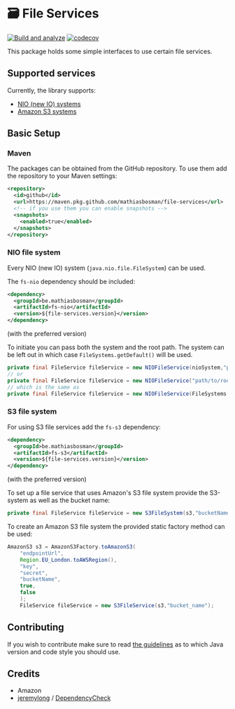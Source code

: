 # 🗃️ File Services

[![Build and analyze](https://github.com/mathiasbosman/file-services/actions/workflows/build.yml/badge.svg)](https://github.com/mathiasbosman/file-services/actions/workflows/build.yml)
[![codecov](https://codecov.io/gh/mathiasbosman/file-services/branch/master/graph/badge.svg?token=DFI7YQADNQ)](https://codecov.io/gh/mathiasbosman/file-services)

This package holds some simple interfaces to use certain file services.

## Supported services

Currently, the library supports:

- [NIO (new IO) systems](#NIO-file-system)
- [Amazon S3 systems](#S3-file-system)

## Basic Setup

### Maven

The packages can be obtained from the GitHub repository. To use them add the repository to your
Maven settings:

```xml
<repository>
  <id>github</id>
  <url>https://maven.pkg.github.com/mathiasbosman/file-services</url>
  <!-- if you use them you can enable snapshots -->
  <snapshots>
    <enabled>true</enabled>
  </snapshots>
</repository>
```

### NIO file system

Every NIO (new IO) system (`java.nio.file.FileSystem`) can be used.

The `fs-nio` dependency should be included:

```xml
<dependency>
  <groupId>be.mathiasbosman</groupId>
  <artifactId>fs-nio</artifactId>
  <version>${file-services.version}</version>
</dependency>
```

(with the preferred version)

To initiate you can pass both the system and the root path. The system can be left out in which
case `FileSystems.getDefault()` will be used.

```java
private final FileService fileService = new NIOFileService(nioSystem,"path/to/root");
// or
private final FileService fileService = new NIOFileService("path/to/root");
// which is the same as
private final FileService fileService = new NIOFileService(FileSystems.getDefault(),"path/to/root");
```

### S3 file system

For using S3 file services add the `fs-s3` dependency:

```xml
<dependency>
  <groupId>be.mathiasbosman</groupId>
  <artifactId>fs-s3</artifactId>
  <version>${file-services.version}</version>
</dependency>
```

(with the preferred version)

To set up a file service that uses Amazon's S3 file system provide the S3-system as well as the
bucket name:

```java
private final FileService fileService = new S3FileSystem(s3,"bucketName");
```

To create an Amazon S3 file system the provided static factory method can be used:

```java
AmazonS3 s3 = AmazonS3Factory.toAmazonS3(
    "endpointUrl",
    Region.EU_London.toAWSRegion(),
    "key",
    "secret",
    "bucketName",
    true,
    false
    );
    FileService fileService = new S3FileService(s3,"bucket_name");
```

## Contributing

If you wish to contribute make sure to read [the guidelines](CONTRIBUTING.md) as to which Java
version and code style you should use.

## Credits

* Amazon
* [jeremylong](https://github.com/jeremylong)
  / [DependencyCheck](https://github.com/jeremylong/DependencyCheck)